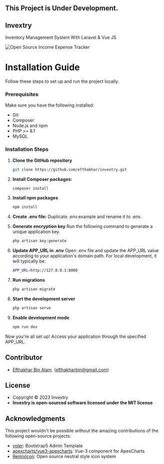 
## This Project is Under Development.


## Invextry

Inventory Management System With Laravel & Vue JS

![Open Source Income Expense Tracker](https://raw.githubusercontent.com/efthakhar/invextry/master/public/img/invextry-ss1.png)


# Installation Guide

Follow these steps to set up and run the project locally.

### Prerequisites

Make sure you have the following installed:

- Git
- Composer
- Node.js and npm
- PHP >= 8.1
- MySQL 

### Installation Steps

1. **Clone the GitHub repository**
   ```sh
   git clone https://github.com/efthakhar/invextry.git
2. **Install Composer packages:**
   ```sh
   composer install
3. **Install npm packages**
   ```sh
   npm install
4. **Create .env file:**
   Duplicate .env.example and rename it to .env.
   
5. **Generate encryption key**
    Run the following command to generate a unique application key.
      ```sh
   php artisan key:generate
6. **Update APP_URL in .env**
    Open .env file and update the APP_URL value according to your application's domain path. For local development, it will typically be:
    
      ```sh
    APP_URL=http://127.0.0.1:8000

7. **Run migrations**

      ```sh
    php artisan migrate

8. **Start the development server**

      ```sh
    php artisan serve

9. **Enable development mode**
      ```sh
    npm run dev

Now you're all set up! Access your application through the specified APP_URL.
   

## Contributor

- [Efthakhar Bin Alam](https://github.com/efthakhar). (efthakharbin@gmail.com)
   

## License
- Copyright © 2023 Invextry
- **Invextry is open-sourced software licensed under the MIT license**

## Acknowledgments

This project wouldn't be possible without the amazing contributions of the following open-source projects:


- [voler](https://github.com/zuramai/voler): Bootstrap5 Admin Template 
- [apexcharts/vue3-apexcharts](https://github.com/apexcharts/vue3-apexcharts): Vue-3 component for ApexCharts 
- [RemixIcon](https://github.com/Remix-Design/RemixIcon): Open source neutral style icon system 
